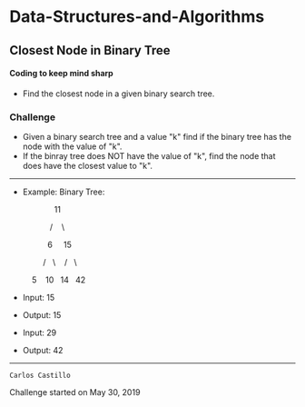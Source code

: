 # Data-Structures-and-Algorithms

## Closest Node in Binary Tree

#### Coding to keep mind sharp

* Find the closest node in a given binary search tree.

### Challenge
* Given a binary search tree and a value "k" find if the binary tree has the node with the value of "k".
* If the binray tree does NOT have the value of "k", find the node that does have the closest value to "k".

******************************************************************************************************

- Example:
Binary Tree:

&nbsp; &nbsp; &nbsp; &nbsp; &nbsp; &nbsp; &nbsp; &nbsp; &nbsp; &nbsp; 11

&nbsp; &nbsp; &nbsp; &nbsp; &nbsp; &nbsp; &nbsp; &nbsp; &nbsp; /&nbsp; &nbsp;&nbsp;\

&nbsp; &nbsp; &nbsp; &nbsp; &nbsp; &nbsp; &nbsp; &nbsp; &nbsp;6&nbsp; &nbsp;&nbsp; 15

&nbsp;&nbsp; &nbsp; &nbsp; &nbsp; &nbsp; &nbsp; &nbsp; /&nbsp; &nbsp;\ &nbsp;&nbsp; /&nbsp; &nbsp;\

&nbsp; &nbsp; &nbsp; &nbsp; &nbsp;&nbsp;5&nbsp; &nbsp; 10 &nbsp; 14 &nbsp; 42


- Input: 15
- Output: 15

- Input: 29
- Output: 42

******************************************************************************************************

[](../../assets/ClosestNode.png?raw=true)
```
Carlos Castillo
```
Challenge started on May 30, 2019
